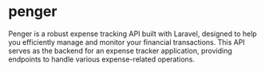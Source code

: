 # penger
Penger is a robust expense tracking API built with Laravel, designed to help you efficiently manage and monitor your financial transactions. This API serves as the backend for an expense tracker application, providing endpoints to handle various expense-related operations.
